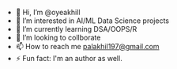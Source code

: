 - 👋 Hi, I’m @oyeakhill
- 👀 I’m interested in AI/ML Data Science projects
- 🌱 I’m currently learning DSA/OOPS/R
- 💞️ I’m looking to collborate
- 📫 How to reach me palakhil197@gmail.com
- ⚡ Fun fact: I'm an author as well. 

<!---
oyeakhill/oyeakhill is a ✨ special ✨ repository because its `README.md` (this file) appears on your GitHub profile.
You can click the Preview link to take a look at your changes.
--->
